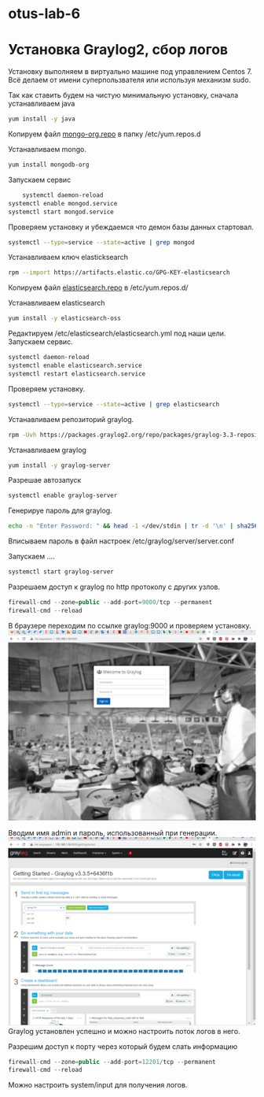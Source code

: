 # otus-lab-6
# Установка Graylog2, сбор логов

Установку выполняем в виртуально машине под управлением Centos 7.    
Всё делаем от имени суперпользвателя или используя механизм sudo.
  
Так как ставить будем на чистую минимальную установку, сначала устанавливаем java
```bash
yum install -y java
```
Копируем файл [mongo-org.repo](templates%2Fmongo-org.repo) в папку /etc/yum.repos.d

Устанавливаем mongo.

```bash
yum install mongodb-org
```
Запускаем сервис 

```bash
    systemctl daemon-reload
systemctl enable mongod.service
systemctl start mongod.service
```
Проверяем установку и убеждаемся что демон базы данных стартовал.
```bash
systemctl --type=service --state=active | grep mongod
```

Устанавливаем ключ elasticksearch
```bash
rpm --import https://artifacts.elastic.co/GPG-KEY-elasticsearch
```
Копируем файл [elasticsearch.repo](templates%2Felasticsearch.repo) в /etc/yum.repos.d/

Устанавливаем elasticsearch
```bash
yum install -y elasticsearch-oss
```

Редактируем /etc/elasticsearch/elasticsearch.yml под наши цели.
Запускаем сервис.
```bash
systemctl daemon-reload
systemctl enable elasticsearch.service
systemctl restart elasticsearch.service
```
Проверяем установку.
```bash
systemctl --type=service --state=active | grep elasticsearch
```

Устанавливаем репозиторий graylog. 
```bash
rpm -Uvh https://packages.graylog2.org/repo/packages/graylog-3.3-repository_latest.rpm
```

Устанавливаем graylog

```bash
yum install -y graylog-server
```

Разрешае автозапуск 
```bash
systemctl enable graylog-server
```

Генерируе пароль для graylog.
```bash
echo -n "Enter Password: " && head -1 </dev/stdin | tr -d '\n' | sha256sum | cut -d" " -f1
```
Вписываем пароль в файл настроек /etc/graylog/server/server.conf


Запускаем ....
```bash
systemctl start graylog-server
```
Разрешаем доступ к graylog по http протоколу с других узлов.
```typescript
firewall-cmd --zone=public --add-port=9000/tcp --permanent
firewall-cmd --reload
```

В браузере переходим по ссылке graylog:9000  и проверяем установку.
![](result/Screenshot_33.png)

Вводим имя admin и пароль, использованный при генерации. 
![](result/Screenshot_34.png)
Graylog установлен успешно и можно настроить поток логов в него.

Разрешим доступ к порту через который будем слать информацию
```typescript
firewall-cmd --zone=public --add-port=12201/tcp --permanent
firewall-cmd --reload
```
Можно настроить system/input для получения логов.


